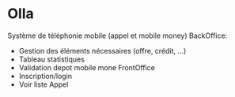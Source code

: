 # Olla
Système de téléphonie mobile (appel et mobile money)
BackOffice:
- Gestion des éléments nécessaires (offre, crédit, …)
- Tableau statistiques
- Validation depot mobile mone
FrontOffice
- Inscription/login
- Voir liste Appel
